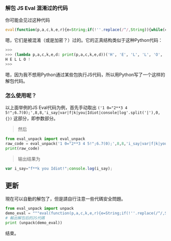 ### 解包 JS Eval 混淆过的代码

你可能会见过这种代码
```js
eval(function(p,a,c,k,e,r){e=String;if(!''.replace(/^/,String)){while(c--)r[c]=k[c]||c;k=[function(e){return r[e]}];e=function(){return'\\w+'};c=1};while(c--)if(k[c])p=p.replace(new RegExp('\\b'+e(c)+'\\b','g'),k[c]);return p}('1 0="2**3 4 5!";6.7(0);',8,8,'i_say|var|f|k|you|Idiot|console|log'.split('|'),0,{}))
```
嗯，它们是被混淆（或是加密？）过的。它的正真结构类似于这种Python代码：
```python
>>>
>>> (lambda p,a,c,k,e,d: print(p,a,c,k,e,d))('H', 'E', 'L', 'L', 'O', '!')
H E L L O !
>>>
```

嗯，因为我不想用Python通过某些包执行JS代码，所以用Python写了一个这样的解包代码。

### 怎么使用呢？
以上面举例的JS Eval代码为例，首先手动取出 `('1 0="2**3 4 5!";6.7(0);',8,8,'i_say|var|f|k|you|Idiot|console|log'.split('|'),0,{})` 这部分，即参数部分。
> 然后
```python
from eval_unpack import eval_unpack
raw_code = eval_unpack('1 0="2**3 4 5!";6.7(0);',8,8,'i_say|var|f|k|you|Idiot|console|log'.split('|'),0,{})
print(raw_code)
```
> 输出结果为
```js
var i_say="f**k you Idiot!";console.log(i_say);
```

## 更新
現在可以自動的解包了，但是請自行注意一些代碼安全問題。
```python
from eval_unpack import unpack
demo_eval = """eval(function(p,a,c,k,e,r){e=String;if(!''.replace(/^/,String)){while(c--)r[c]=k[c]||c;k=[function(e){return r[e]}];e=function(){return'\\w+'};c=1};while(c--)if(k[c])p=p.replace(new RegExp('\\b'+e(c)+'\\b','g'),k[c]);return p}('1 0="2**3 4 5!";6.7(0);',8,8,'i_say|var|f|k|you|Idiot|console|log'.split('|'),0,{}))"""
# 輸出解包后的JS代碼
print (unpack(demo_eval))
```

结束。
